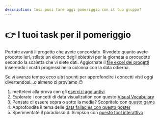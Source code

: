 ```yaml
---
description: Cosa puoi fare oggi pomeriggio con il tuo gruppo?
---
```


# 👉 I tuoi task per il pomeriggio

Portate avanti il progetto che avete concordato. Rivedete quanto avete prodotto ieri, stilate un elenco degli obiettivi per la giornata e procedete secondo la scaletta che vi siete dati. Aggiornate il [file excel dei progetti](../strumenti/foglio-excel-dei-vostri-progetti.md) inserendo i vostri progressi nella colonna con la data odierna.

Se vi avanza tempo ecco altri spunti per approfondire i concetti visti oggi divertendosi...o almeno ci proviamo 😉

1. mettetevi alla prova con gli [esercizi aggiuntivi](../2.-accesso-e-gestione-dati/esercizi-aggiuntivi.md)
2. Esplorate i concetti di data visualization con questo [Visual Vocabulary](https://public.tableau.com/app/profile/andy.kriebel/viz/VisualVocabulary/VisualVocabulary)
3. Pensate di essere sopra o sotto la media? Scopritelo con [questo game](https://thanaverage.xyz/)
4. Approfondite il tema delle [data fallacies con questo poster](https://www.geckoboard.com/uploads/data-fallacies-to-avoid.pdf)
5. Sperimentate il paradosso di Simpson con [questo tool interattivo](https://setosa.io/simpsons/)
